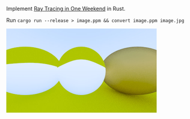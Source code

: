 Implement [Ray Tracing in One Weekend](https://raytracing.github.io/books/RayTracingInOneWeekend.html) in Rust.

Run `cargo run --release > image.ppm && convert image.ppm image.jpg`

![Rendered Image](./image.jpg)
